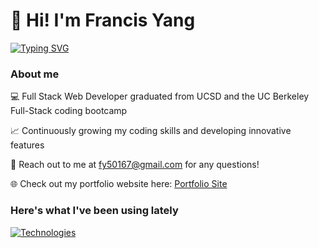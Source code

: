 # 👋 Hi! I'm Francis Yang

<p align="left">
  <!-- Typing SVG by DenverCoder1 - https://github.com/DenverCoder1/readme-typing-svg -->
    <a href="https://git.io/typing-svg"><img src="https://readme-typing-svg.demolab.com?font=Nunito+Sans&pause=1000&vCenter=true&color=000000&background=FFFFFF00&random=false&width=400&lines=Full+stack+web+developer;Learning+new+things+every+day!" alt="Typing SVG" /></a>
</p>

### About me
💻 Full Stack Web Developer graduated from UCSD and the UC Berkeley Full-Stack coding bootcamp

📈 Continuously growing my coding skills and developing innovative features

📧 Reach out to me at fy50167@gmail.com for any questions!

🌐 Check out my portfolio website here: [Portfolio Site](http://francisyang.com)

### Here's what I've been using lately
[![Technologies](https://skillicons.dev/icons?i=js,blender,discord,figma,git,github,gitlab,gmail,graphql,herokou,html,css,jest,jquery,linkedin,mongodb,mysql,netlify,nextjs,nodejs,npm,materialui,react,redux,stackoverflow,threejs,ts,vercel,vite&perline=12&theme=dark)](https://skillicons.dev)



